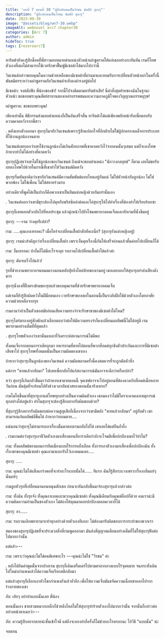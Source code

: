```yaml
---
title: 'บทที่ 7 ตอนที่ 30 "ผู้ทึกทักตนเป็นวีรชน นัตสึกิ สุบารุ"'
description: "ผู้ทึกทักตนเป็นวีรชน นัตสึกิ สุบารุ"
date: 2023-09-30
image: "@assets/blog/wn7-30.webp"
imageAlt: webnovel arc7 chapter30
categories: [Arc 7]
author: admin
hideToc: true
tags: [rezeroarc7]
---
```

ทาริตต้ายังคงรู้สึกช็อคที่พี่สาวมอบหมายตำแหน่งหัวหน้าเผ่าชูดราคให้แก่เธออย่างกะทันหัน เรมก็โทษตัวเองที่เธอไม่สามารถใช้เวทรักษาฟื้นฟูมิเซลด้าได้มากไปกว่านี้

วินเซนต์กล่าวขอบคุณในความช่วยเหลือของมิเซลด้าที่ผ่านมาและยอมรับการเปลี่ยนหัวหน้าเผ่าในครั้งนี้ พันธมิตรระหว่างเผ่าชูดราคกับวินเซนต์จะยังคงดำรงอยู่ต่อไป

มิเซลด้า: จงสดับฟัง พี่น้องของข้า! จากนี้ไปจงติดตามทาริตต้าเสีย! นี่คำสั่งสุดท้ายของฉันในฐานะหัวหน้า ขอขอบพระคุณสัตย์สาบานของเหล่าบรรพชนและความภาคภูมิใจของวิญญาณบรรพบุรุษ!

เผ่าชูดราค: ขอขอบพระคุณ!

เพียงเท่านั้น พิธีกรรมส่งมอบตำแหน่งก็เป็นอันเสร็จสิ้น ทาริตต้าได้แต่เพียงพยักหน้ารับเพื่อตอบรับความคาดหวังจากพี่สาว

.
หลังแยกตัวออกมา สุบารุก็มาทักวินเซนต์เพราะรู้สึกแปลกใจที่อีกฝ่ายไม่ใช่ผู้ปกครองเผด็จการประเภทที่ใช้งานลูกน้องจนตาย

วินเซนต์เลยบอกว่าเขาใช้งานลูกน้องไม่เกินศักยภาพที่เขาคาดหวังไว้จากคนนั้นๆเสมอ แต่ก็จะลงโทษถ้าหากทำไม่ได้อย่างที่คาดหวัง

สุบารุปฏิเสธว่าเขาไม่ใช่ลูกน้องของวินเซนต์ ถึงแม้จะชอบตำแหน่ง "นักวางกลยุทธ์" ก็ตาม เลยไม่ขอรับบทลงโทษไปด้วยในกรณีที่เขาทำให้วินเซนต์ผิดหวัง

สุบารุเริ่มหันมาคิดว่าเขากับวินเซนต์มีความสัมพันธ์แบบไหนอยู่กันแน่ ไม่ใช่หัวหน้ากับลูกน้อง ไม่ใช่พวกพ้อง ไม่ใช่เพื่อน ไม่ใช่สหายร่วมรบ

อย่างเดียวที่พูดได้เป็นปากก็คือพวกเขาเป็นทีมแต่งหญิงด้วยกันเท่านั้นเอง

.
วินเซนต์บอกว่าเขามีธุระต้องไปคุยกับพริสซิลล่าต่อและไล่สุบารุให้ไปทำเรื่องที่ต้องทำให้เรียบร้อยซะ

สุบารุก็เลยแยกตัวกลับไปที่หอประชุม แล้วมุ่งหน้าไปยังโซนพยาบาลคนเจ็บและทักเรมที่นั่งซึมอยู่

สุบารุ: ---เรม ว่างคุยรึเปล่า?

เรม: .....คุณเองเหรอคะ? เมื่อไหร่จะเปลี่ยนเสื้อผ้าสักทีคะเนี่ย? (สุบารุยังแต่งหญิงอยู่)

สุบารุ: เรมน่ะสำคัญกว่าเรื่องเปลี่ยนเสื้อผ้า เพราะงั้นคุยเรื่องนี้กันให้เสร็จก่อนแล้วชั้นค่อยไปเปลี่ยนก็ได้

เรม: งั้นเหรอคะ ถ้างั้นก็ไม่มีอะไรจะคุย รบกวนไปเปลี่ยนเสื้อผ้าได้แล้วค่ะ

สุบารุ: ตัดจบเร็วไปแล้ว!

รุยที่ช่วยงานพยาบาลจนหมดแรงนอนหลับปุ๋ยอิงไหล่ซ้ายของเรมอยู่ เธอเลยบอกให้สุบารุอย่าส่งเสียงดังมาก

สุบารุนั่งลงที่ฝั่งตรงข้ามของรุยแล้วขอบคุณเรมที่ช่วยรักษาพยาบาลคนเจ็บ

แต่เรมก็ยังรู้สึกผิดหวังในฝีมือตนเอง เวทรักษาของเธอในตอนนี้เป็นระดับฝึกใช้ด้วยตัวเองโดยอาศัยความช่วยเหลือจากรุย

เรมถามว่าถ้าเป็นตัวเธอสมัยก่อนเสียความทรงจำจะรักษาขาของมิเซลด้าได้ไหม?

สุบารุไตร่ตรองอยู่สักพักแล้วเลือกตอบว่าต่อให้มีความทรงจำก็คงเปลี่ยนผลลัพธ์นี้ไม่ได้อยู่ดี เรมพยายามอย่างเต็มที่ที่สุดแล้ว

.
สุบารุโทษตัวเองว่าเขานั่นแหละที่วิเคราะห์สถานการณ์ไม่ดีพอ

ทั้งคนเจ็บจากตอนอาราเคียบุกมา ทหารยามที่ตายไปตอนที่พวกท็อดด์บุกชิงตัวประกันและการที่มิเซลด้าเสียขาไป สุบารุโทษทั้งหมดนั่นเป็นความผิดของเขาเอง

ถ้าหากว่าสุบารุเป็นลูกน้องของวินเซนต์ ความผิดพลาดครั้งนี้คงสมควรที่จะถูกตัดหัวทิ้ง

แต่การ "ตายแล้วกลับมา" ไปเลยเพื่อกลับไปแก้สถานการณ์มันอาจจะดีกว่าหรือเปล่า?

ทว่า สุบารุก็เกิดกลัวขึ้นมาว่าถ้าหากเขาตายตอนนี้ จุดเซฟอาจจะไปอยู่ตอนที่ต้องดวลกับท็อดด์เมื่อหลายวันก่อน มันคุ้มที่จะย้อนไปยังช่วงเวลาอันน่าสยองตอนนั้นจริงเหรอ?

เรมโมโหขึ้นมาที่สุบารุเอาแต่โทษทุกอย่างเป็นความผิดตัวเอง เธอมองว่าไม่มีใครจะคาดเดาเหตุการณ์ทุกอย่างได้อยู่แล้ว ทำไมสุบารุจะต้องรู้สึกอยากรับผิดชอบด้วย?

ที่สุบารุรู้สึกอยากรับผิดชอบต่อความสูญเสียก็เนื่องจากว่าเขามีพลัง "ตายแล้วกลับมา" อยู่กับตัว เขาสามารถแก้ผลลัพธ์ดีขึ้นได้ ถ้าหากว่ายอมตาย....

แน่นอนว่าสุบารุไม่สามารถเอาเรื่องนั้นมาตอบเรมกลับไปได้ เขาเลยได้แต่ยืนอ้ำอึ้ง

.
เรมถามต่อว่าสุบารุเอาชีวิตตัวเองมาเสี่ยงตอนที่อาราเคียกำลังจะโจมตีเพื่อปกป้องเธอไว้ทำไม?

เรม: ทั้งผลลัพธ์ของแผนการยึดเมืองแบบไร้การหลั่งเลือด ทั้งการเอาตัวเองมาเสี่ยงเพื่อปกป้องฉัน ทั้งเรื่องขาของคุณมิเซลด้า คุณเอามาแบกรับไว้เองหมดเลย.....

สุบารุ: .....

เรม: คุณน่ะไม่ได้แข็งแกร่งพอที่จะทำอะไรแบบนั้นได้...... ทีแรก ฉันก็รู้สึกระแวงเพราะเรื่องกลิ่นแย่ๆนั่นแท้ๆ

เรมลูบหัวรุยที่เปลี่ยนมานอนหนุนตักเธอ ก่อนจะหันกลับขึ้นมาจ้องสุบารุแล้วกล่าวต่อ

เรม: ทั้งฉัน ทั้งรุยจัง ทั้งคุณอาเบลและพวกคุณมิเซลด้า ทั้งคุณมีเดียมกับคุณฟล็อปก็ด้วย คนเราน่ะมีความคิดความอ่านเป็นของตัวเอง ไม่ต้องให้คุณมาคอยปกป้องตลอดเวลาก็ได้

สุบารุ: อา......

เรม: รบกวนเลิกพยายามจะทำทุกอย่างด้วยตัวเองทีเถอะ ไม่ต้องมารับผิดชอบการกระทำของพวกเรา

สมองของสุบารุปฏิเสธที่จะประมวลสิ่งที่เรมพูดออกมา มันส่งสัญญาณเตือนอย่างเต็มที่ไม่ให้สุบารุฟังต่อไปมากกว่านั้น

แต่แล้ว---

เรม: เพราะว่าคุณน่ะไม่ใช่คนพิเศษอะไร ---คุณน่ะไม่ใช่ "วีรชน" ค่ะ

.
หลังได้ยินคำพูดนั้นจากปากเรม สุบารุก็เดินเตร็ดเตร่ไปตามศาลากลางแบบไร้จุดหมาย จนกระทั่งเดินไปโหม่งกำแพงแล้วได้ความเจ็บเรียกสติกลับมา

แต่แล้วสุบารุก็เลือกเอาหัวโขกกำแพงย้ำแล้วย้ำอีก เพื่อให้ความเจ็บมันขจัดความเฉื่อยชาออกไปจากร่างกายของเขา

อัล: เฮ้ยๆ อย่าทำแบบนั้นเลย พี่น้อง

ตอนนั้นเอง ชายสวมหมวกเหล็กก็ช่วยดึงไหล่ไม่ให้สุบารุทำร้ายตัวเองไปมากกว่านั้น จากนั้นก็กล่าวต่ออย่างหน้าตาเฉยว่า---

อัล: ความรู้สึกอยากตายน่ะชั้นเข้าใจดี แต่ถึงจะลองทำกี่ครั้งก็ไม่ช่วยอะไรหรอกนะ ไอ้วิธี "แบบนั้น" น่ะ

จบตอน
